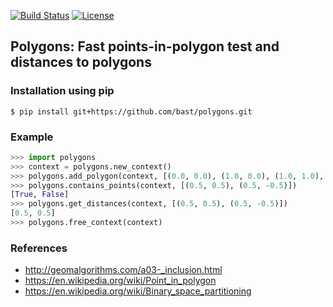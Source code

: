 [![Build Status](https://travis-ci.org/bast/polygons.svg?branch=master)](https://travis-ci.org/bast/polygons/builds)
[![License](https://img.shields.io/badge/license-%20GPL-blue.svg)](../master/LICENSE)


## Polygons: Fast points-in-polygon test and distances to polygons

### Installation using pip

```shell
$ pip install git+https://github.com/bast/polygons.git
```


### Example

```python
>>> import polygons
>>> context = polygons.new_context()
>>> polygons.add_polygon(context, [(0.0, 0.0), (1.0, 0.0), (1.0, 1.0), (0.0, 1.0), (0.0, 0.0)])
>>> polygons.contains_points(context, [(0.5, 0.5), (0.5, -0.5)])
[True, False]
>>> polygons.get_distances(context, [(0.5, 0.5), (0.5, -0.5)])
[0.5, 0.5]
>>> polygons.free_context(context)
```


### References

- http://geomalgorithms.com/a03-_inclusion.html
- https://en.wikipedia.org/wiki/Point_in_polygon
- https://en.wikipedia.org/wiki/Binary_space_partitioning
